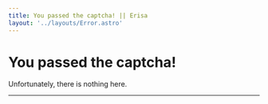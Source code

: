 ```yaml
---
title: You passed the captcha! || Erisa
layout: '../layouts/Error.astro'
---
```


# You passed the captcha!

Unfortunately, there is nothing here.

---
